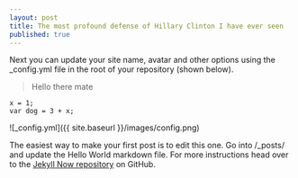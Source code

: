 ```yaml
---
layout: post
title: The most profound defense of Hillary Clinton I have ever seen
published: true
---
```


Next you can update your site name, avatar and other options using the _config.yml file in the root of your repository (shown below).

> Hello there mate

	x = 1;
    var dog = 3 + x;

![_config.yml]({{ site.baseurl }}/images/config.png)

The easiest way to make your first post is to edit this one. Go into /_posts/ and update the Hello World markdown file. For more instructions head over to the [Jekyll Now repository](https://github.com/barryclark/jekyll-now) on GitHub.


